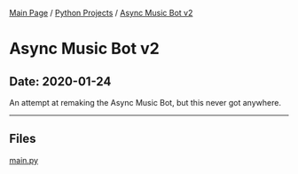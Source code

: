 [Main Page](/) / [Python Projects](/python) / [Async Music Bot v2](/python/2020-01-24_Async_Music_Bot_v2)

# Async Music Bot v2

## Date: 2020-01-24

An attempt at remaking the Async Music Bot, but this never got anywhere.

-----

## Files

[main.py](main.py)